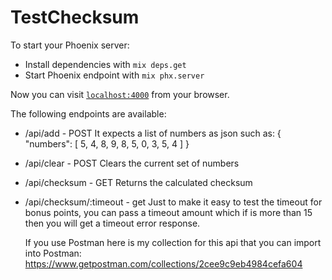 # TestChecksum

To start your Phoenix server:

- Install dependencies with `mix deps.get`
- Start Phoenix endpoint with `mix phx.server`

Now you can visit [`localhost:4000`](http://localhost:4000) from your browser.

The following endpoints are available:

- /api/add - POST
  It expects a list of numbers as json such as:
  {
  "numbers": [
  5,
  4,
  8,
  9,
  8,
  5,
  0,
  3,
  5,
  4
  ]
  }

- /api/clear - POST
  Clears the current set of numbers

- /api/checksum - GET
  Returns the calculated checksum

- /api/checksum/:timeout - get
  Just to make it easy to test the timeout for bonus points, you can pass a timeout amount which if is more than 15 then you will get a timeout error response.

  If you use Postman here is my collection for this api that you can import into Postman:
  https://www.getpostman.com/collections/2cee9c9eb4984cefa604
